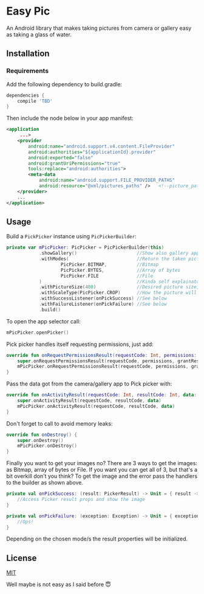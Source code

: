 # Easy Pic

An Android library that makes taking pictures from camera or gallery easy as taking a glass of water.

## Installation

### Requirements

Add the following dependency to build.gradle:
```gradle
dependencies {
    compile 'TBD'
}
```

Then include the node below in your app manifest:
```xml
<application
     ...>
    <provider
        android:name="android.support.v4.content.FileProvider"
        android:authorities="${applicationId}.provider"
        android:exported="false"
        android:grantUriPermissions="true"
        tools:replace="android:authorities">
        <meta-data
            android:name="android.support.FILE_PROVIDER_PATHS"
            android:resource="@xml/pictures_paths" />   <!--picture_paths.xml is located inside easypic -->
    </provider>
    ...
</application>
```

## Usage

Build a `PickPicker` instance using `PicPickerBuilder`:

```kotlin
private var mPicPicker: PicPicker = PicPickerBuilder(this)
            .showGallery()                      //Show also gallery applications in the selector
            .withModes(                         //Return the taken picture as:
                    PicPicker.BITMAP,           //Bitmap
                    PicPicker.BYTES,            //Array of bytes
                    PicPicker.FILE              //File
            )                                   //Kinda self explainatory
            .withPictureSize(400)               //Desired picture size, 0 if no resize is wanted
            .withScaleType(PicPicker.CROP)      //How the picture will be scaled to the value above
            .withSuccessListener(onPickSuccess) //See below
            .withFailureListener(onPickFailure) //See below
            .build()

```

To open the app selector call:
```kotlin
mPicPicker.openPicker()
```

Pick picker handles itself requesting permissions, just add:
```kotlin
override fun onRequestPermissionsResult(requestCode: Int, permissions: Array<out String>, grantResults: IntArray) {
    super.onRequestPermissionsResult(requestCode, permissions, grantResults)
    mPicPicker.onRequestPermissionsResult(requestCode, permissions, grantResults)
}

```

Pass the data got from the camera/gallery app to Pick picker with:

```kotlin
override fun onActivityResult(requestCode: Int, resultCode: Int, data: Intent?) {
    super.onActivityResult(requestCode, resultCode, data)
    mPicPicker.onActivityResult(requestCode, resultCode, data)
}
```

Don't forget to call to avoid memory leaks:

```kotlin
override fun onDestroy() {
    super.onDestroy()
    mPicPicker.onDestroy()
}
```

Finally you want to get your images no?
There are 3 ways to get the images: as Bitmap, array of bytes or File. 
If you want you can get all of 3, but that's a bit overkill don't you think?
To get the image and the error pass the handlers to the builder as shown above.

```kotlin
private val onPickSuccess: (result: PickerResult) -> Unit = { result ->
    //Access Picker result props and show the image
}

private val onPickFailure: (exception: Exception) -> Unit = { exception ->
    //Ops!
}
```

Depending on the chosen mode/s the result properties will be initialized.


## License
[MIT](https://github.com/Jameido/easypic-android/blob/dev/LICENSE)


Well maybe is not easy as I said before 😇
